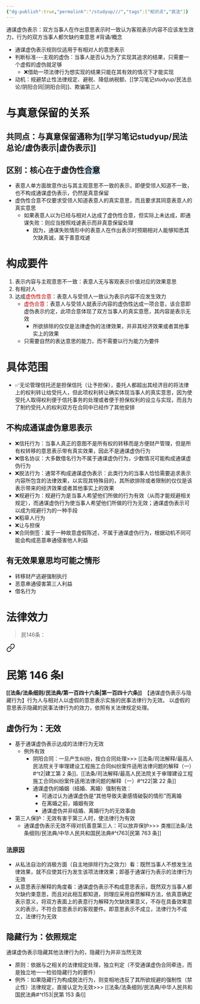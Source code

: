 ```yaml
---
{"dg-publish":true,"permalink":"/studyup///","tags":["知识点","民法"]}
---
```


通谋虚伪表示：双方当事人在作出意思表示时一致认为客观表示内容不应该发生效力，行为的双方当事人都欠缺约束意思 #背诵/概念 
- 通谋虚伪表示规则仅适用于有相对人的意思表示
- 判断标准---主观的虚伪：当事人是否认为为了实现其追求的结果，只需要一个虚假的虚伪就足够
	- ❌借助一项法律行为想实现的结果只能在其有效的情况下才能实现
- 动机：规避禁止性法律规定、避税、降低纳税额、[[学习笔记studyup/民法总论/阴阳合同\|阴阳合同]]、欺骗第三人
# 与真意保留的关系
## 共同点：与真意保留通称为[[学习笔记studyup/民法总论/虚伪表示\|虚伪表示]]
## 区别：核心在于虚伪性<span style="background:rgba(160, 204, 246, 0.55)">合意</span>
- 表意人单方面故意作出与其主观意思不一致的表示，即便受领人知道不一致，也不构成通谋虚伪表示，仍然是真意保留
- 虚伪性合意不仅要求受领人知道表意人的真实意思，而且要求其同意表意人的真实意思
	- 如果表意人以为已经与相对人达成了虚伪性合意，但实际上未达成，即通谋失败：则应当按照戏谑表示而非真意保留处理
		- 因为，通谋失败情形中的表意人在作出表示时预期相对人能够知悉其欠缺真诚，属于善意戏谑
# 构成要件
1. 表示内容与主观意思不一致：表意人无与客观表示价值对应的效果意思
2. 有相对人
3. 达成<font color="#c00000">虚伪性合意</font>：表意人与受领人一致认为表示内容不应发生效力
	- <font color="#c00000">虚伪合意</font>：表意人与受领人就表示内容的虚伪性达成一项合意，该合意即虚伪表示约定，此项合意体现了双方当事人的真实意愿，其内容是表示无效
		- 所欲排除的仅仅是法律虚伪的法律效果，并非其经济效果或者其他事实上的效果
	- 只需要自然的表达意思的能力，而不需要以行为能力为要件
# 具体范围
- ✅无论管理信托还是担保信托（让予担保），委托人都超出其经济目的将法律上的权利转让给受托人，但此项权利转让确实体现当事人的真实意思，因为使受托人取得权利便于信托事务的处理或者便于担保权利的设立与实现，而且为了制约受托人的权利双方在合同中已经作了其他安排
## 不构成通谋虚伪意思表示
- ❌信托行为：当事人真正的意图不是所有权的转移而是方便财产管理，但是所有权转移的意思表示带有真实效果，因此不是通谋虚伪行为
- ❌借名协议：大多数借名行为不属于通谋虚伪行为，少数情况可能构成通谋虚伪行为
- ❌脱法行为：通常不构成通谋虚伪表示：此类行为的当事人恰恰需要追求表示内容所包含的法律效果，以实现其特殊目的，其所欲排除或者限制的仅仅是该表示带来的经济效果或者其他事实上的效果
- ❌规避行为：规避行为是当事人希望他们所做的行为有效（从而才能规避相关规定），而通谋虚伪行为使当事人希望他们所做的行为无效；通谋虚伪表示可以成为规避行为的一种手段
- ❌稻草人行为
- ❌让与担保
- ❌合同倒签：属于一种故意虚假陈述，不属于通谋虚伪行为，根据动机不同可能会构成恶意串通侵害他人利益
## 有无效果意思均可能之情形
- 转移财产逃避强制执行
- 恶意串通侵害第三人利益
- 借名行为
# 法律效力
>民146条：
<div class="transclusion internal-embed is-loaded"><a class="markdown-embed-link" href="/////#t146" aria-label="Open link"><svg xmlns="http://www.w3.org/2000/svg" width="24" height="24" viewBox="0 0 24 24" fill="none" stroke="currentColor" stroke-width="2" stroke-linecap="round" stroke-linejoin="round" class="svg-icon lucide-link"><path d="M10 13a5 5 0 0 0 7.54.54l3-3a5 5 0 0 0-7.07-7.07l-1.72 1.71"></path><path d="M14 11a5 5 0 0 0-7.54-.54l-3 3a5 5 0 0 0 7.07 7.07l1.71-1.71"></path></svg></a><div class="markdown-embed">

<div class="markdown-embed-title">

# 民第 146 条Ⅰ

</div>


**[[法条/法条细则/民法典/第一百四十六条\|第一百四十六条]]**　【通谋虚伪表示与隐藏行为】行为人与相对人以虚假的意思表示实施的民事法律行为无效。
以虚假的意思表示隐藏的民事法律行为的效力，依照有关法律规定处理。 

</div></div>

## 虚伪行为：无效
- 基于通谋虚伪表示达成的法律行为无效
	- 例外有效
		- 阴阳合同：一旦产生纠纷，按白合同处理>>> [[法条/司法解释/最高人民法院关于审理建设工程施工合同纠纷案件适用法律问题的解释（一）#^t2\|建工第 2 条]]、[[法条/司法解释/最高人民法院关于审理建设工程施工合同纠纷案件适用法律问题的解释（一）#^t22\|第 22 条]]
		- 通谋虚伪的婚姻（结婚、离婚）强制有效：
			- 可通过认为通谋虚伪是“其他导致夫妻感情破裂的情形”而离婚
			- 在离婚之前，婚姻有效
			- 通谋虚伪并非结婚、离婚行为的无效事由
- 第三人保护：无效有害于第三人时，使法律行为有效
	- 通谋虚伪表示无效不得对抗善意第三人：可以放弃保护>>> 类推[[法条/法条细则/民法典/中华人民共和国民法典#^t763\|民第 763 条]]
### 法原因
- 从私法自治的消极方面（自主地排除行为之效力）看：既然当事人不想发生法律效果，就不应使其行为发生该项法律效果；即基于通谋行为表示的法律行为无效
- 从意思表示解释的角度看：通谋虚伪表示不构成意思表示，既然双方当事人都欠缺约束意思，而且对此相互都知道，则理应采用自然解释方法，依真意确定表示意义，将双方表面上的表意行为解释为欠缺效果意义，不存在具备效果意义的表示，不符合意思表示的客观要件。即意思表示不成立，法律行为不成立，法律行为无效
## 隐藏行为：依照规定
通谋虚伪表示隐藏其他法律行为的，隐藏行为并非当然无效
- 原则：依据与之相关的法律规定处理，独立判定（不受通谋虚伪合同牵连，而是独立地一一检验隐藏行为的要件）
- 例外：如果隐藏行为构成脱法行为，则变相地违反了其所欲规避的强制性（禁止性）法律规定，直接认定为无效>>> [[法条/法条细则/民法典/中华人民共和国民法典#^t153\|民第 153 条Ⅰ]]
